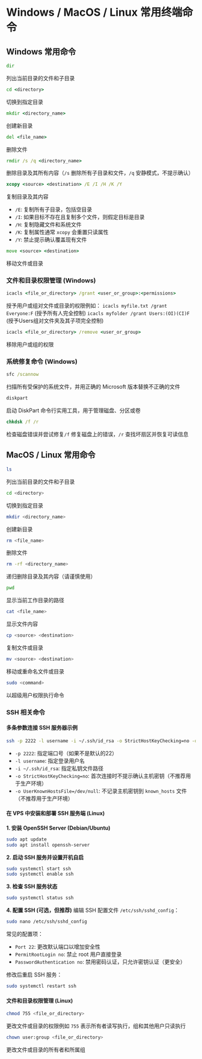 # Windows / MacOS / Linux 常用终端命令

## Windows 常用命令

```cmd
dir
```
列出当前目录的文件和子目录

```cmd
cd <directory>
```
切换到指定目录

```cmd
mkdir <directory_name>
```
创建新目录

```cmd
del <file_name>
```
删除文件

```cmd
rmdir /s /q <directory_name>
```
删除目录及其所有内容（`/s` 删除所有子目录和文件，`/q` 安静模式，不提示确认）

```cmd
xcopy <source> <destination> /E /I /H /K /Y
```
复制目录及其内容
- `/E`: 复制所有子目录，包括空目录
- `/I`: 如果目标不存在且复制多个文件，则假定目标是目录
- `/H`: 复制隐藏文件和系统文件
- `/K`: 复制属性通常 `xcopy` 会重置只读属性
- `/Y`: 禁止提示确认覆盖现有文件

```cmd
move <source> <destination>
```
移动文件或目录

### 文件和目录权限管理 (Windows)

```cmd
icacls <file_or_directory> /grant <user_or_group>:<permissions>
```
授予用户或组对文件或目录的权限例如：
`icacls myfile.txt /grant Everyone:F` (授予所有人完全控制)
`icacls myfolder /grant Users:(OI)(CI)F` (授予Users组对文件夹及其子项完全控制)

```cmd
icacls <file_or_directory> /remove <user_or_group>
```
移除用户或组的权限

### 系统修复命令 (Windows)

```cmd
sfc /scannow
```
扫描所有受保护的系统文件，并用正确的 Microsoft 版本替换不正确的文件

```cmd
diskpart
```
启动 DiskPart 命令行实用工具，用于管理磁盘、分区或卷

```cmd
chkdsk /f /r
```
检查磁盘错误并尝试修复`/f` 修复磁盘上的错误，`/r` 查找坏扇区并恢复可读信息

## MacOS / Linux 常用命令

```bash
ls
```
列出当前目录的文件和子目录

```bash
cd <directory>
```
切换到指定目录

```bash
mkdir <directory_name>
```
创建新目录

```bash
rm <file_name>
```
删除文件

```bash
rm -rf <directory_name>
```
递归删除目录及其内容（请谨慎使用）

```bash
pwd
```
显示当前工作目录的路径

```bash
cat <file_name>
```
显示文件内容

```bash
cp <source> <destination>
```
复制文件或目录

```bash
mv <source> <destination>
```
移动或重命名文件或目录

```bash
sudo <command>
```
以超级用户权限执行命令

### SSH 相关命令

#### 多条参数连接 SSH 服务器示例

```bash
ssh -p 2222 -l username -i ~/.ssh/id_rsa -o StrictHostKeyChecking=no -o UserKnownHostsFile=/dev/null your_vps_ip
```
- `-p 2222`: 指定端口号（如果不是默认的22）
- `-l username`: 指定登录用户名
- `-i ~/.ssh/id_rsa`: 指定私钥文件路径
- `-o StrictHostKeyChecking=no`: 首次连接时不提示确认主机密钥（不推荐用于生产环境）
- `-o UserKnownHostsFile=/dev/null`: 不记录主机密钥到 `known_hosts` 文件（不推荐用于生产环境）

#### 在 VPS 中安装和部署 SSH 服务端 (Linux)

**1. 安装 OpenSSH Server (Debian/Ubuntu)**

```bash
sudo apt update
sudo apt install openssh-server
```

**2. 启动 SSH 服务并设置开机自启**

```bash
sudo systemctl start ssh
sudo systemctl enable ssh
```

**3. 检查 SSH 服务状态**

```bash
sudo systemctl status ssh
```

**4. 配置 SSH (可选，但推荐)**
编辑 SSH 配置文件 `/etc/ssh/sshd_config`：

```bash
sudo nano /etc/ssh/sshd_config
```

常见的配置项：
- `Port 22`: 更改默认端口以增加安全性
- `PermitRootLogin no`: 禁止 root 用户直接登录
- `PasswordAuthentication no`: 禁用密码认证，只允许密钥认证（更安全）

修改后重启 SSH 服务：

```bash
sudo systemctl restart ssh
```

#### 文件和目录权限管理 (Linux)

```bash
chmod 755 <file_or_directory>
```
更改文件或目录的权限例如 `755` 表示所有者读写执行，组和其他用户只读执行

```bash
chown user:group <file_or_directory>
```
更改文件或目录的所有者和所属组